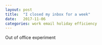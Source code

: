 ```yaml
---
layout: post
title:  "I closed my inbox for a week"
date:   2017-11-06
categories: work email holiday efficiency
---
```

Out of office experiment